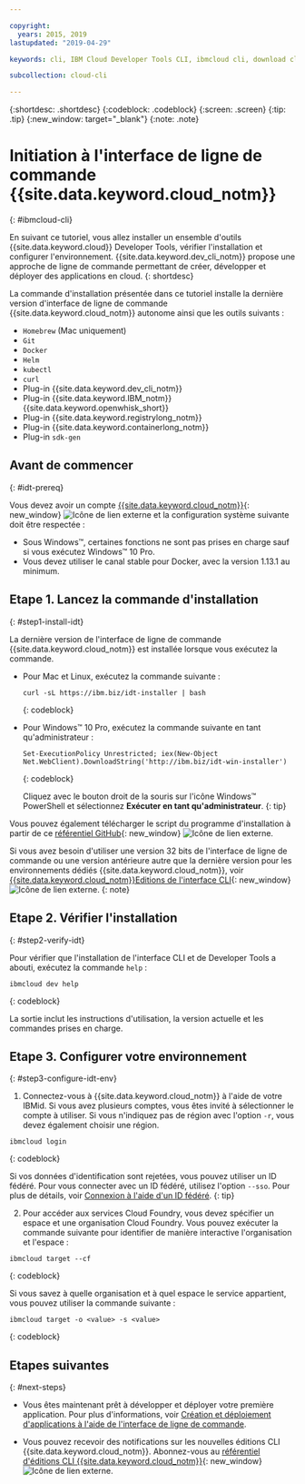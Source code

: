 ```yaml
---

copyright:
  years: 2015, 2019
lastupdated: "2019-04-29"

keywords: cli, IBM Cloud Developer Tools CLI, ibmcloud cli, download cli, ibmcloud dev, cloud cli, dev plugin, dev plug-in, cloud command line, developer tools, dev tools, install cloud cli, getting started cli

subcollection: cloud-cli

---
```


{:shortdesc: .shortdesc}
{:codeblock: .codeblock}
{:screen: .screen}
{:tip: .tip}
{:new_window: target="_blank"}
{:note: .note}

# Initiation à l'interface de ligne de commande {{site.data.keyword.cloud_notm}}
{: #ibmcloud-cli}

En suivant ce tutoriel, vous allez installer un ensemble d'outils {{site.data.keyword.cloud}} Developer Tools, vérifier l'installation et configurer l'environnement. {{site.data.keyword.dev_cli_notm}} propose une approche de ligne de commande permettant de créer, développer et déployer des applications en cloud.
{: shortdesc}

La commande d'installation présentée dans ce tutoriel installe la dernière version d'interface de ligne de commande {{site.data.keyword.cloud_notm}} autonome ainsi que les outils suivants :

* `Homebrew` (Mac uniquement)
* `Git`
* `Docker`
* `Helm`
* `kubectl`
* `curl`
* Plug-in {{site.data.keyword.dev_cli_notm}}
* Plug-in {{site.data.keyword.IBM_notm}} {{site.data.keyword.openwhisk_short}}
* Plug-in {{site.data.keyword.registrylong_notm}}
* Plug-in {{site.data.keyword.containerlong_notm}}
* Plug-in `sdk-gen`

## Avant de commencer
{: #idt-prereq}

Vous devez avoir un compte [{{site.data.keyword.cloud_notm}}](https://cloud.ibm.com/){: new_window} ![Icône de lien externe](../icons/launch-glyph.svg "Icône de lien externe") et la configuration système suivante doit être respectée :

* Sous Windows&trade;, certaines fonctions ne sont pas prises en charge sauf si vous exécutez Windows&trade; 10 Pro.
* Vous devez utiliser le canal stable pour Docker, avec la version 1.13.1 au minimum.

## Etape 1. Lancez la commande d'installation
{: #step1-install-idt}

La dernière version de l'interface de ligne de commande {{site.data.keyword.cloud_notm}} est installée lorsque vous exécutez la commande. 

* Pour Mac et Linux, exécutez la commande suivante :
  ```
  curl -sL https://ibm.biz/idt-installer | bash
  ```
  {: codeblock}

* Pour Windows&trade; 10 Pro, exécutez la commande suivante en tant qu'administrateur :
  ```
  Set-ExecutionPolicy Unrestricted; iex(New-Object Net.WebClient).DownloadString('http://ibm.biz/idt-win-installer')
  ```
  {: codeblock}

  Cliquez avec le bouton droit de la souris sur l'icône Windows&trade; PowerShell et sélectionnez **Exécuter en tant qu'administrateur**.
  {: tip}

Vous pouvez également télécharger le script du programme d'installation à partir de ce [référentiel GitHub](https://github.com/IBM-Cloud/ibm-cloud-developer-tools){: new_window} ![Icône de lien externe](../icons/launch-glyph.svg "Icône de lien externe").

Si vous avez besoin d'utiliser une version 32 bits de l'interface de ligne de commande ou une version antérieure autre que la dernière version pour les environnements dédiés {{site.data.keyword.cloud_notm}}, voir [{{site.data.keyword.cloud_notm}}Editions de l'interface CLI](https://github.com/IBM-Cloud/ibm-cloud-cli-release/releases/){: new_window} ![Icône de lien externe](../icons/launch-glyph.svg "Icône de lien externe").
{: note}

## Etape 2. Vérifier l'installation
{: #step2-verify-idt}

Pour vérifier que l'installation de l'interface CLI et de Developer Tools a abouti, exécutez la commande `help` :
```
ibmcloud dev help
```
{: codeblock}

La sortie inclut les instructions d'utilisation, la version actuelle et les commandes prises en charge.

## Etape 3. Configurer votre environnement
{: #step3-configure-idt-env}

1. Connectez-vous à {{site.data.keyword.cloud_notm}} à l'aide de votre IBMid. Si vous avez plusieurs comptes, vous êtes invité à sélectionner le compte à utiliser. Si vous n'indiquez pas de région avec l'option `-r`, vous devez également choisir une région.
  ```
  ibmcloud login
  ```
  {: codeblock}
  
  Si vos données d'identification sont rejetées, vous pouvez utiliser un ID fédéré. Pour vous connecter avec un ID fédéré, utilisez l'option `--sso`. Pour plus de détails, voir [Connexion à l'aide d'un ID fédéré](/docs/iam/federated_id?topic=iam-federated_id#federated_id).
  {: tip}

2. Pour accéder aux services Cloud Foundry, vous devez spécifier un espace et une organisation Cloud Foundry. Vous pouvez exécuter la commande suivante pour identifier de manière interactive l'organisation et l'espace :
  ```
  ibmcloud target --cf
  ```
  {: codeblock}

  Si vous savez à quelle organisation et à quel espace le service appartient, vous pouvez utiliser la commande suivante :
  ```
  ibmcloud target -o <value> -s <value>
  ```
  {: codeblock}

## Etapes suivantes
{: #next-steps}

* Vous êtes maintenant prêt à développer et déployer votre première application. Pour plus d'informations, voir [Création et déploiement d'applications à l'aide de l'interface de ligne de commande](/docs/apps?topic=creating-apps-create-deploy-app-cli#create-deploy-app-cli).

* Vous pouvez recevoir des notifications sur les nouvelles éditions CLI {{site.data.keyword.cloud_notm}}. Abonnez-vous au [référentiel d'éditions CLI {{site.data.keyword.cloud_notm}}](https://github.com/IBM-Cloud/ibm-cloud-cli-release/releases/){: new_window} ![Icône de lien externe](../icons/launch-glyph.svg "Icône de lien externe").
